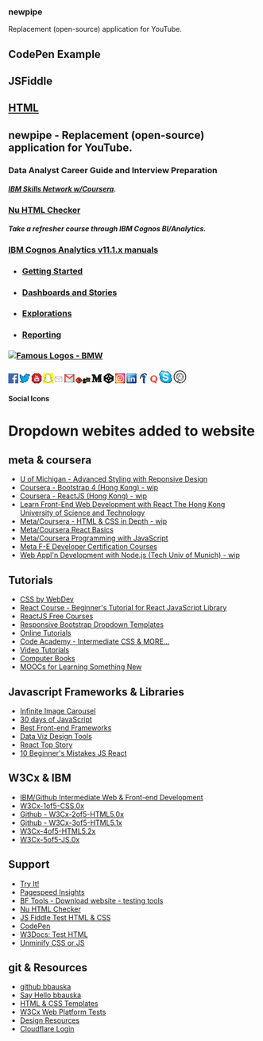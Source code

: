 <!-- display the social media buttons in your README -->
<h3>newpipe</h3>
<p>Replacement (open-source) application for YouTube.</p>

<h2>CodePen Example</h2>
<h2>JSFiddle</h2>
<h2><a href="https://meiert.com/en/blog/html-content-categories/">HTML</a></h2>
<h2>newpipe - Replacement (open-source) application for YouTube.</h2>


<!-- <link rel="apple-touch-icon" type="image/png" href="https://cpwebassets.codepen.io/assets/favicon/apple-touch-icon-5ae1a0698dcc2402e9712f7d01ed509a57814f994c660df9f7a952f3060705ee.png" /> -->
<!--    <meta name="apple-mobile-web-app-title" content="CodePen"> -->
<!--    <link rel="shortcut icon" type="image/x-icon" href="https://cpwebassets.codepen.io/assets/favicon/favicon-aec34940fbc1a6e787974dcd360f2c6b63348d4b1f4e06c77743096d55480f33.ico" /> -->
<!--    <link rel="mask-icon" type="image/x-icon" href="https://cpwebassets.codepen.io/assets/favicon/logo-pin-b4b4269c16397ad2f0f7a01bcdf513a1994f4c94b8af2f191c09eb0d601762b1.svg" color="#111" /> -->
<!--    <script src="https://cpwebassets.codepen.io/assets/common/stopExecutionOnTimeout-2c7831bb44f98c1391d6a4ffda0e1fd302503391ca806e7fcc7b9b87197aec26.js"></script> -->
<!--  <title>CodePen - The difference between start and flex-start, end and flex-end (direction: ltr)</title> -->
<!--    <link rel="canonical" href="https://codepen.io/rachelandrew/pen/KKmazZR"> -->
<!-- testing above -->

<h3>Data Analyst Career Guide and Interview Preparation</h3>

<h5><a href="https://www.ibm.com/blogs/ibm-training/prepare-for-your-next-data-analyst-job-interview-with-the-ibm-data-analyst-career-guide-and-interview-preparation-course-on-coursera-org/" target="_blank">IBM Skills Network w/Coursera</a>.</h5>

<h3><a href="https://validator.w3.org/nu/" target="_blank">Nu HTML Checker</a></h3>

##### Take a refresher course through IBM Cognos BI/Analytics.

<h3><a href="https://www.ibm.com/docs/en/cognos-analytics/11.1.0?topic=manuals" target="_blank">IBM Cognos Analytics v11.1.x manuals</a>
<ul>
<li><h4><a href="chrome-extension://efaidnbmnnnibpcajpcglclefindmkaj/https://www.ibm.com/docs/en/SSEP7J_11.1.0/pdf/ca_gtstd.pdf" target="_blank">Getting Started</a></li>

<li><h4><a href="chrome-extension://efaidnbmnnnibpcajpcglclefindmkaj/https://www.ibm.com/docs/en/SSEP7J_11.1.0/pdf/ug_ca_dshb.pdf" target="_blank">Dashboards and Stories</a></li>

<li><h4><a href="chrome-extension://efaidnbmnnnibpcajpcglclefindmkaj/https://www.ibm.com/docs/en/SSEP7J_11.1.0/pdf/ca_explorations.pdf" target="_blank">Explorations</a></li>

<li><h4><a href="chrome-extension://efaidnbmnnnibpcajpcglclefindmkaj/https://www.ibm.com/docs/en/SSEP7J_11.1.0/pdf/ug_cr_rptstd.pdf" target="_blank">Reporting</a></li>
</ul>
<a href="https://www.designhill.com/interactive-guide/famous-logos-hidden-meanings/" target="_blank"><img src="https://cdn1.designhill.com/assets/dh/images/infographic/content/bmw.jpg?ver=2.12.30" alt="Famous Logos - BMW" width="300px" height="300px" /> </a>
<h4><a href="

<h4><a href="

<h4><a href="

<br/>
<br/>
<br/>
<br/>
<br/>
<br/>
<br/>
<br/>
<br/>
<br/>

[![alt text][1.1]][1]
[![alt text][2.1]][2]
[![alt text][3.1]][3]
[![alt text][4.1]][4]
[![alt text][5.1]][5]
[![alt text][6.1]][6]
[![alt text][7.1]][7]
[![alt text][8.1]][8]
[![alt text][9.1]][9]
[![alt text][10.1]][10]
[![alt text][11.1]][11]
[![alt text][12.1]][12]
[![alt text][13.1]][13]
[![alt text][15.1]][15]
[![alt text][16.1]][16]

<!-- links to social media icons -->

<!-- social icons -->

[1.1]: https://github.com/bbauska/bbauska/blob/main/images/1-fb-blue-white.png?raw=true (facebook icon)
[2.1]: https://github.com/bbauska/bbauska/blob/main/images/2-twitter-bird.png?raw=true (twitter icon)
[3.1]: https://github.com/bbauska/bbauska/blob/main/images/3-youtube-red-white.png?raw=true (youtube icon)
[4.1]: https://github.com/bbauska/bbauska/blob/main/images/4-snapchat-sq-ghost.png?raw=true (snapchat icon)
[5.1]: https://github.com/bbauska/bbauska/blob/main/images/5-email-bw.png?raw=true (e-mail icon)
[6.1]: https://github.com/bbauska/bbauska/blob/main/images/6-gmail.png?raw=true (g-mail icon)
[7.1]: https://github.com/bbauska/bbauska/blob/main/images/7-github.png?raw=true (github icon)
[8.1]: https://github.com/bbauska/bbauska/blob/main/images/8-medium.png?raw=true (medium icon)
[9.1]: https://github.com/bbauska/bbauska/blob/main/images/9-codepen.png?raw=true (codepen icon)
[10.1]: https://github.com/bbauska/bbauska/blob/main/images/10-instagram.png?raw=true (instagram icon)
[11.1]: https://github.com/bbauska/bbauska/blob/main/images/11-linkedin.png?raw=true (linkedin icon)
[12.1]: https://github.com/bbauska/bbauska/blob/main/images/12-indeed.png?raw=true (indeed icon)
[13.1]: https://github.com/bbauska/bbauska/blob/main/images/13-quora.png?raw=true (quora icon)
[15.1]: https://github.com/bbauska/bbauska/blob/main/images/15-skype.png?raw=true (skype icon)
[16.1]: https://github.com/bbauska/bbauska/blob/main/images/16-pinterest-bw.png?raw=true (pinterest icon)

<!-- links to my social media accounts -->

[1]: http://www.facebook.com/brianbauska
[2]: http://www.twitter.com/bbauska
[3]: https://youtube.com/bbauska
[4]: http://snapchat.com/bbauska
[5]: http://brian.bauska.org/e-mail
[6]: https://mail.google.com/mail/u/0/?tab=km#inbox
[7]: https://github.com/bbauska
[8]: https://medium.com/@brianbauska
[9]: https://codepen.io/BBauska
[10]: https://instagram/BBauska
[11]: https://linkedin.com/BBauska
[12]: https://indeed.com/BBauska
[13]: https://quora.com/profile/BrianBauska
[15]: https://skype.com/BrianBauska
[16]: https://pinterest.com/BrianBauska

#### Social Icons 

[1.1]: https://github.com/bbauska/bbauska/blob/main/images/1-fb-blue-white.png?raw=true (facebook icon)
[2.1]: https://github.com/bbauska/bbauska/blob/main/images/2-twitter-bird.png?raw=true (twitter icon)
[3.1]: https://github.com/bbauska/bbauska/blob/main/images/3-youtube-red-white.png?raw=true (youtube icon)
[4.1]: https://github.com/bbauska/bbauska/blob/main/images/4-snapchat-sq-ghost.png?raw=true (snapchat icon)
[5.1]: https://github.com/bbauska/bbauska/blob/main/images/5-email-bw.png?raw=true (e-mail icon)
[6.1]: https://github.com/bbauska/bbauska/blob/main/images/6-gmail.png?raw=true (g-mail icon)
[7.1]: https://github.com/bbauska/bbauska/blob/main/images/7-github.png?raw=true (github icon)
[8.1]: https://github.com/bbauska/bbauska/blob/main/images/8-medium.png?raw=true (medium icon)
[9.1]: https://github.com/bbauska/bbauska/blob/main/images/9-codepen.png?raw=true (codepen icon)
[10:1]: https://github.com/bbauska/bbauska/blob/main/images/10-instagram.png?raw=true (instagram icon)
[11:1]: https://github.com/bbauska/bbauska/blob/main/images/11-linkedin.png?raw=true (linkedin icon)
[12:1]: https://github.com/bbauska/bbauska/blob/main/images/12-indeed.png?raw=true (indeed icon)
[13:1]: https://github.com/bbauska/bbauska/blob/main/images/13-quora.png?raw=true (quora icon)
[15:1]: https://github.com/bbauska/bbauska/blob/main/images/15-skype.png?raw=true (skype icon)
[16:1]: https://github.com/bbauska/bbauska/blob/main/images/16-pinterest.png?raw=true (pinterest icon)

# Dropdown webites added to website
## meta &amp; coursera

<ul>
  <li><a href="https://www.coursera.org/learn/responsivedesign/lecture/M1D8S/testing-existing-sites" target="_blank" rel="noopener noreferrer">U of Michigan - Advanced Styling with Reponsive Design</a></li>
  <li><a href="https://github.com/bbauska/Coursera-Bootstrap" target="_blank" rel="noopener noreferrer">Coursera - Bootstrap 4 (Hong Kong) - wip</a></li>
  <li><a href="https://github.com/bbauska/Coursera-React" target="_blank" rel="noopener noreferrer">Coursera - ReactJS (Hong Kong) - wip</a></li>
  <li><a href="https://www.coursera.org/learn/front-end-react/home/week/1" target="_blank" rel="noopener noreferrer">Learn Front-End Web Development with React
  The Hong Kong University of Science and Technology</a></li>
  <li><a href="https://github.com/bbauska/meta-html-css-in-depth/edit/main/index.html/" target="_blank" rel="noopener noreferrer">Meta/Coursera - HTML &amp; CSS in Depth - wip</a></li>
  <li><a href="https://github.com/bbauska/meta-react-basics" target="_blank" rel="noopener noreferrer">Meta/Coursera React Basics</a></li>
  <li><a href="https://github.com/bbauska/meta-javascript" target="_blank" rel="noopener noreferrer">Meta/Coursera Programming with JavaScript</a></li>
  <li><a href="https://github.com/bbauska/Meta-Front-End-Developer" target="_blank" rel="noopener noreferrer">Meta F-E Developer Certification Courses</a></li>
  <li><a href="https://github.com/bbauska/TUMx-DWAPNx/" target="_blank" rel="noopener noreferrer">Web Appl'n Development with Node.js (Tech Univ of Munich) - wip</a></li>
</ul>
    
## Tutorials

<ul>
  <li><a href="https://https://web.dev/learn/css" target="_blank" rel="noopener noreferrer">CSS by WebDev</a></li>
  <li><a href="https://www.youtube.com/watch?v=bMknfKXIFA8" target="_blank" rel="noopener noreferrer">React Course - Beginner's Tutorial for React JavaScript Library</a></li>
  <li><a href="https://legacy.reactjs.org/community/courses.html" target="_blank" rel="noopener noreferrer">ReactJS Free Courses</a></li>
  <li><a href="https://freefrontend.com/bootstrap-dropdowns/" target="_blank" rel="noopener noreferrer">Responsive Bootstrap Dropdown Templates</a></li>
  <li><a href="#tutorials">Online Tutorials</a></li>
  <li><a href="https://www.codeacademy.com/learn" target="_blank" rel="noopener noreferrer">Code Academy - Intermediate CSS &amp; MORE...</a></li>
  <li><a href="#video-tutorials">Video Tutorials</a></li>
  <li><a href="#computer-books">Computer Books</a></li>
  <li><a href="#moocs">MOOCs for Learning Something New</a></li>
</ul>

## Javascript Frameworks &amp; Libraries

<ul>
  <li><a href="https://www.ecosia.org/videos?q=html%2Fcss%2Fjavascript%20carousel%20unlimited%20images" target="_blank" rel="noopener noreferrer">Infinite Image Carousel</a></li>
  <li><a href="https://github.com/Asabeneh/30-Days-Of-JavaScript" target="_blank" rel="noopener noreferrer">30 days of JavaScript</a></li>
  <li><a href="https://technostacks.com/blog/best-frontend-frameworks/" target="_blank" rel="noopener noreferrer">Best Front-end Frameworks</a></li>
  <li><a href="https://www.creativebloq.com/design-tools/data-visualization-712402" target="_blank" rel="noopener noreferrer">Data Viz Design Tools</a></li>
  <li><a href="https://hackernoon.com/tagged/react-top-story" target="_blank" rel="noopener noreferrer">React Top Story</a></li>
  <li><a href="https://gokhale.me/10-beginner-mistakes-react-developers-do" target="_blank" rel="noopener noreferrer">10 Beginner's Mistakes JS React</a></li>
</ul>

## W3Cx &amp; IBM

<ul>
  <li><a href="https://github.com/bbauska/ibm-intermediate-web-dev/blob/main/index.html" target="_blank" rel="noopener noreferrer">IBM/Github Intermediate Web &amp; Front-end Development</a></li>
  <li><a href="https://w3cx-1of5.bauska.org/" target="_blank" rel="noopener noreferrer">W3Cx-1of5-CSS.0x</a></li>
  <li><a href="https://github.com/bbauska/W3Cx-2of5" target="_blank" rel="noopener noreferrer">Github - W3Cx-2of5-HTML5.0x</a></li>
  <li><a href="https://github.com/bbauska/W3Cx-3of5" target="_blank" rel="noopener noreferrer">Github - W3Cx-3of5-HTML5.1x</a></li>
  <li><a href="https://w3cx-4of5.bauska.org/" target="_blank" rel="noopener noreferrer">W3Cx-4of5-HTML5.2x</a></li>
  <li><a href="https://w3cx-5of5.bauska.org/" target="_blank" rel="noopener noreferrer">W3Cx-5of5-JS.0x</a></li>
</ul>
    
## Support

<ul>
  <li><a href="https://www.w3schools.com/tryit/tryit.asp?filename=tryhtml_hello" target="_blank" rel="noopener noreferrer">Try It!</a></li>
  <li><a href="https://pagespeed.web.dev/analysis/https-cellardoor-bauska-org/je5p0c4qz2?form_factor=desktop" target="_blank" rel="noopener noreferrer">Pagespeed Insights</a></li>
  <li><a href="https://bfotool.com/website-download-online" target="_blank" rel="noopener noreferrer">BF Tools - Download website - testing tools</a></li>
  <li><a href="https://validator.w3.org/nu/" target="_blank" rel="noopener noreferrer">Nu HTML Checker</a></li>
  <li><a href="https://jsfiddle.net/brianbauska/5juwcvza/8/" target="_blank" rel="noopener noreferrer">JS Fiddle Test HTML &amp; CSS</a></li>
  <li><a href="https://codepen.io/alas/pen/mwaddv" target="_blank" rel="noopener noreferrer">CodePen</a></li>
  <li><a href="https://www.w3docs.com/tools/code-editor/10181" target="_blank" rel="noopener noreferrer">W3Docs: Test HTML</a></li>
  <li><a href="https://www.unminify.com" target="_blank" rel="noopener noreferrer">Unminify CSS or JS</a></li>
</ul>

## git &amp; Resources

<ul>
  <li><a href="https://github.com/bbauska/bbauska" target="_blank" rel="noopener noreferrer">github bbauska</a></li>
  <li><a href="https://github.com/bbauska/sayhello" target="_blank" rel="noopener noreferrer">Say Hello bbauska</a></li>
  <li><a href="https://www.supermonitoring.com/blog/free-html-and-css-templates/" target="_blank" rel="noopener noreferrer">HTML &amp; CSS Templates</a></li>
  <li><a href="http://web-platform-tests.org/" target="_blank" rel="noopener noreferrer">W3Cx Web Platform Tests</a></li>
  <li><a href="https://github.com/bbauska/design-resources-for-developers" target="_blank" rel="noopener noreferrer">Design Resources</a></li>
  <li><a href="https://dash.cloudflare.com/3acee6f6f58909a84295ef00f79e3361" target="_blank" rel="noopener noreferrer">Cloudflare Login</a></li>
</ul>

